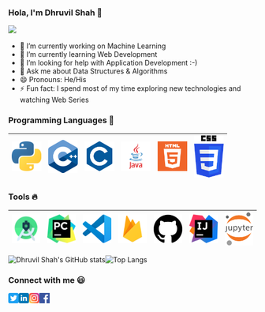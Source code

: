 ### Hola, I'm Dhruvil Shah 👋
![](https://komarev.com/ghpvc/?username=d-s-2803&color=red)
- 🔭 I’m currently working on Machine Learning
- 🌱 I’m currently learning Web Development
- 🤔 I’m looking for help with Application Development :-)
- 💬 Ask me about Data Structures & Algorithms
- 😄 Pronouns: He/His
- ⚡ Fun fact: I spend most of my time exploring new technologies and watching Web Series


### Programming Languages  :rocket:
|<img src="https://github.com/d-s-2803/Dhruvil-Shah-Profile/blob/main/images/Programming_languages/1024px-Python-logo-notext.svg.png" width=60> | <img src="https://github.com/d-s-2803/Dhruvil-Shah-Profile/blob/main/images/Programming_languages/C%2B%2B.png" width=60> | <img src="https://github.com/d-s-2803/Dhruvil-Shah-Profile/blob/main/images/Programming_languages/C.png" width=60> |<img src="https://github.com/d-s-2803/Dhruvil-Shah-Profile/blob/main/images/Programming_languages/javalogo.png" width=60> |<img src="https://github.com/d-s-2803/Dhruvil-Shah-Profile/blob/main/images/Programming_languages/logo-html-5.png" width=60> |<img src="https://github.com/d-s-2803/Dhruvil-Shah-Profile/blob/main/images/Programming_languages/CSS.png" width=60>|
|:---:|:---:|:---:|:---:|:---:|:---:|


### Tools :fire:
|<img src="https://github.com/d-s-2803/Dhruvil-Shah-Profile/blob/main/images/tools/1200px-Android_Studio_icon.svg.png" width=60>| <img src="https://github.com/d-s-2803/Dhruvil-Shah-Profile/blob/main/images/tools/PyCharm_Logo.svg.png" width=60>| <img src="https://github.com/d-s-2803/Dhruvil-Shah-Profile/blob/main/images/tools/VS.png" width=60>|  <img src="https://github.com/d-s-2803/Dhruvil-Shah-Profile/blob/main/images/tools/firebase.png" width=60> | <img src="https://github.com/d-s-2803/Dhruvil-Shah-Profile/blob/main/images/tools/github.svg" width=60> |<img src="https://github.com/d-s-2803/Dhruvil-Shah-Profile/blob/main/images/tools/intellij-idea_logo_300x300.png" width=60> |<img src="https://github.com/d-s-2803/Dhruvil-Shah-Profile/blob/main/images/tools/notebook.png" width=60> |
|:---:|:---:|:---:|:---:|:---:|:---:|:---:|

![Dhruvil Shah's GitHub stats](https://github-readme-stats.vercel.app/api?username=d-s-2803)![Top Langs](https://github-readme-stats.vercel.app/api/top-langs/?username=d-s-2803&layout=compact)


### Connect with me :smiley:
<a href="https://twitter.com/d_s_2803">
  <img align="left" alt="Dhruvil Shah Twitter" width="21px" src="https://github.com/d-s-2803/Dhruvil-Shah-Profile/blob/main/images/connect_with_me_images/twitter.svg" />
</a>
<a href="https://www.linkedin.com/in/dhruvil-shah-b416b018a/">
  <img align="left" alt="Dhruvil Shah Linkedin" width="21px" src="https://github.com/d-s-2803/Dhruvil-Shah-Profile/blob/main/images/connect_with_me_images/linkedin.svg" />
</a>
<a href="https://www.instagram.com/dhruvil_shah_2803">
  <img align="left" alt="Dhruvil Shah Instagram" width="21px" src="https://github.com/d-s-2803/Dhruvil-Shah-Profile/blob/main/images/connect_with_me_images/instagram-main.svg" />
</a> 
<a href="https://www.facebook.com/people/Dhruvil-Shah/100008288985265">
  <img align="left" alt="Dhruvil Shah Facebook" width="21px" src="https://github.com/d-s-2803/Dhruvil-Shah-Profile/blob/main/images/connect_with_me_images/facebook.svg" />
</a>
